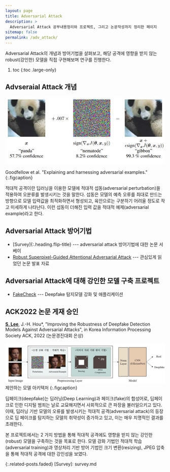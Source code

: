 ```yaml
---
layout: page
title: Adversarial Attack
description: >
  Adversarial Attack 공부내용정리와 프로젝트, 그리고 논문작성까지 정리한 페이지
sitemap: false
permalink: /adv_attack/
---
```


Adversarial Attack의 개념과 방어기법을 살펴보고, 해당 공격에 영향을 받지 않는 robust(강인한) 모델을 직접 구현해보며 연구를 진행한다.

1. toc 
{:toc .large-only}

## Advseraial Attack 개념

<center><img src='/assets/img/adv_attack/readme-adv_attack.JPG' width='500'></center>

Goodfellow et al. "Explaining and harnessing adversarial examples."
{:.figcaption}

적대적 공격이란 딥러닝을 이용한 모델에 적대적 섭동(adversarial perturbation)을 적용하여 오분류를 발생시키는 것을 말한다. 섭동은 모델의 예측 오류를 최대로 만드는 방향으로 모델 입력값을 최적화하면서 형성되고, 육안으로는 구분하기 어려울 정도로 작고 미세하게 나타난다. 이런 섭동이 더해진 입력 값을 적대적 예제(adversarial example)라고 한다.

## Adversarial Attack 방어기법
* [Survey]{:.heading.flip-title} --- adversarial attack 방어기법에 대한 논문 서베이
* [Robust Superpixel-Guided Attentional Adversarial Attack](/assets/ppt/adv_attack/Robust_Superpixel-Guided_Attentional_Adversarial_Attack.pdf) --- 관심있게 읽었던 논문 발표 자료



## Adversarial Attack에 대해 강인한 모델 구축 프로젝트
* [FakeCheck](https://github.com/Sang-Yeong/FakeCheck) --- Deepfake 탐지모델 강화 및 애플리케이션




## ACK2022 논문 게재 승인
**<U>S. Lee</U>**, J.-H. Hou*, "Improving the Robustness of Deepfake Detection Models Against Adversarial Attacks", in Korea Information Processing Society ACK, 2022 (논문경진대회 은상)

<center><img src='/assets/img/adv_attack/ack2022.JPG'></center>
제안하는 모델 아키텍처
{:.figcaption}

딥페이크(deepfake)는 딥러닝(Deep Learning)과 페이크(fake)의 합성어로, 딥페이크로 인한 디지털 범죄는 날로 교묘해지면서 사회적으로 큰 파장을 불러일으키고 있다. 이때, 딥러닝 기반 모델의 오류를 발생시키는 적대적 공격(adversarial attack)의 등장으로 딥 페이크를 탐지하는 모델의 취약성이 증가하고 있고, 이는 매우 치명적인 결과를 초래한다. 

본 프로젝트에서는 2 가지 방법을 통해 적대적 공격에도 영향을 받지 않는 강인한(robust) 모델을 구축하는 것을 목표로 한다. 모델 강화 기법인 적대적 학습(adversarial training)과 영상처리 기반 방어 기법인 크기 변환(resizing), JPEG 압축을 통해 적대적 공격에 대한 강인성을 보였다.



{:.related-posts.faded}
[Survey]: survey.md